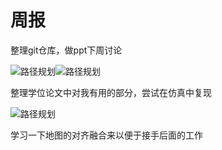 # 周报

整理git仓库，做ppt下周讨论

![路径规划](https://github.com/MichaelFYang/far_planner/blob/melodic-noetic/img/method.png)![路径规划](https://github.com/caochao39/tare_planner/blob/melodic-noetic/img/method.png)

整理学位论文中对我有用的部分，尝试在仿真中复现

![路径规划](C:\Users\admin\Desktop\路径规划.png)

学习一下地图的对齐融合来以便于接手后面的工作
